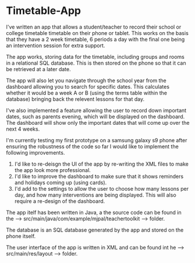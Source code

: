# Timetable-App

I've written an app that allows a student/teacher to record their school or college timetable timetable on their phone or tablet. This works on the basis that they have a 2 week timetable, 6 periods a day with the final one being an intervention session for extra support. 

The app works, storing data for the timetable, including groups and rooms in a relational SQL database. This is then stored on the phone so that it can be retrieved at a later date. 

The app will also let you navigate through the school year from the dashboard allowing you to search for specific dates. This calculates whether it would be a week A or B (using the terms table within the database) bringing back the relevent lessons for that day. 

I've also implemented a feature allowing the user to record down important dates, such as parents evening, which will be displayed on the dashboard. The dashboard will show only the important dates that will come up over the next 4 weeks. 

I'm currently testing my first prototype on a samsung galaxy s9 phone after ensuring the robustness of the code so far I would like to implement the following improvements. 

1. I'd like to re-deisgn the UI of the app by re-writing the XML files to make the app look more professional. 
2. I'd like to improve the dashboard to make sure that it shows reminders and holidays coming up (using cards). 
3. I'd add to the settings to allow the user to choose how many lessons per day, and how many interventions are being displayed. This will also require a re-design of the dashboard.

The app itelf has been written in Java, a the source code can be found in the --> src/main/java/com/example/mjpal/teachertoolkit --> folder.

The database is an SQL database generated by the app and stored on the phone itself. 

The user interface of the app is written in XML and can be found int he --> src/main/res/layout --> folder.  
